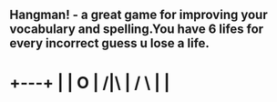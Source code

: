 ## Hangman! - a great game for improving your vocabulary and spelling.You have 6 lifes for every incorrect guess u lose a life.
+---+
  |   |
  O   |
 /|\  |
 / \  |
      |
=========
